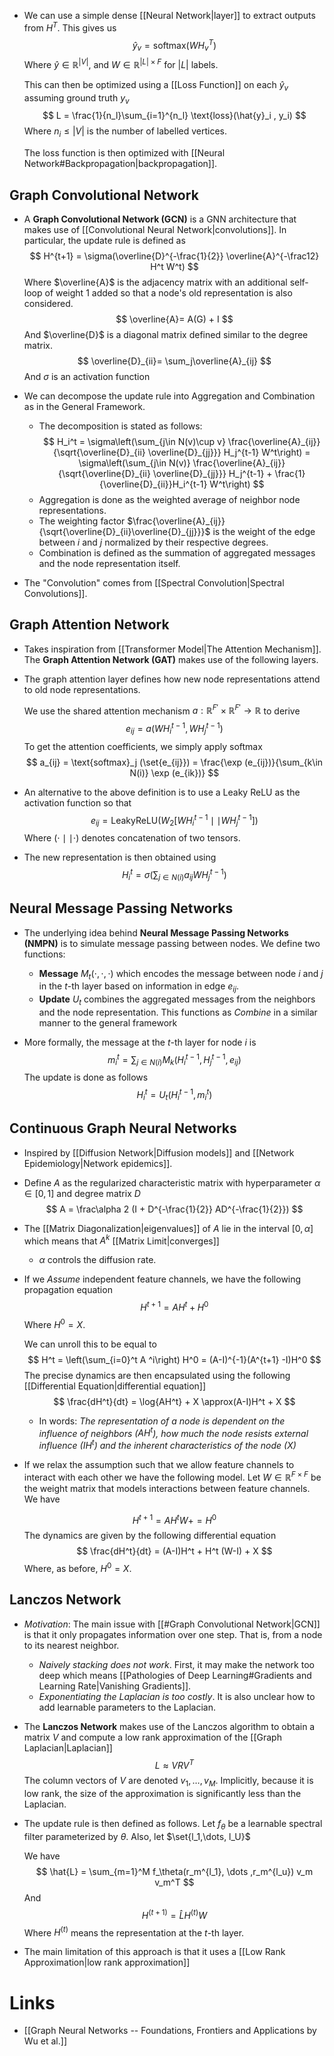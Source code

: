 
 * We can use a simple dense [[Neural Network|layer]] to extract outputs from $H^T$. This gives us 
   $$
   \hat{y}_v = \text{softmax}(WH^T_v)
   $$
   Where $\hat{y}\in\mathbb{R}^{|V|}$, and $W\in\mathbb{R}^{|L|\times F}$ for $|L|$ labels.
   
   This can then be optimized using a [[Loss Function]] on each $\hat{y}_v$ assuming ground truth $y_v$
   $$
   L = \frac{1}{n_l}\sum_{i=1}^{n_l} \text{loss}(\hat{y}_i , y_i)
   $$
   Where $n_i\le |V|$ is the number of labelled vertices. 
   
   The loss function is then optimized with [[Neural Network#Backpropagation|backpropagation]]. 

## Graph Convolutional Network 
* A **Graph Convolutional Network (GCN)**  is a GNN architecture that makes use of [[Convolutional Neural Network|convolutions]]. In particular, the update rule is defined as 
  $$
  H^{t+1} = \sigma(\overline{D}^{-\frac{1}{2}} \overline{A}^{-\frac12} H^t W^t)
  $$
  Where $\overline{A}$ is the adjacency matrix with an additional self-loop of weight $1$ added so that a node's old representation is also considered.
  $$
  \overline{A}= A(G) + I
  $$
  And $\overline{D}$ is a diagonal matrix defined similar to the degree matrix.
  $$
  \overline{D}_{ii}= \sum_j\overline{A}_{ij}
  $$
  And $\sigma$ is an activation function

* We can decompose the update rule into Aggregation and Combination as in the General Framework.
	* The decomposition is stated as follows: 
	  $$
	  H_i^t = \sigma\left(\sum_{j\in N(v)\cup v} \frac{\overline{A}_{ij}}{\sqrt{\overline{D}_{ii} \overline{D}_{jj}}} H_j^{t-1} W^t\right) = \sigma\left(\sum_{j\in N(v)} \frac{\overline{A}_{ij}}{\sqrt{\overline{D}_{ii} \overline{D}_{jj}}} H_j^{t-1} + \frac{1}{\overline{D}_{ii}}H_i^{t-1} W^t\right) 
	  $$
	* Aggregation is done as the weighted average of neighbor node representations.
	* The weighting factor $\frac{\overline{A}_{ij}}{\sqrt{\overline{D}_{ii}\overline{D}_{jj}}}$ is the weight of the edge between $i$ and $j$ normalized by their respective degrees.
	* Combination is defined as the summation of aggregated messages and the node representation itself. 

* The "Convolution" comes from [[Spectral Convolution|Spectral Convolutions]].

## Graph Attention Network
* Takes inspiration from [[Transformer Model|The Attention Mechanism]]. The **Graph Attention Network (GAT)** makes use of the following layers.
* The graph attention layer defines how new node representations attend to old node representations. 
  
  We use the shared attention mechanism $a:\mathbb{R}^{F'}\times \mathbb{R}^{F'} \to \mathbb{R}$ to derive
  $$
  e_{ij} = a(WH_i^{t-1}, WH_j^{t-1})
  $$
  To get the attention coefficients, we simply apply softmax
  $$
  a_{ij} = \text{softmax}_j (\set{e_{ij}}) = \frac{\exp (e_{ij})}{\sum_{k\in N(i)} \exp (e_{ik})}
  $$
* An alternative to the above definition is to use a Leaky ReLU as the activation function so that 
  $$
  e_{ij} = \text{LeakyReLU} (W_2 [WH_i^{t-1} \mid\mid WH_j^{t-1}])
  $$
  Where $(\cdot \mid\mid \cdot)$ denotes concatenation of two tensors.

* The new representation is then obtained using 
  $$
  H_i^t = \sigma\left(\sum_{j\in N(i)} a_{ij} WH_j^{t-1}\right)
  $$
## Neural Message Passing Networks
* The underlying idea behind **Neural Message Passing Networks (NMPN)** is to simulate message passing between nodes. We define two functions:
	* **Message** $M_t(\cdot,\cdot,\cdot)$ which encodes the message between node $i$ and $j$ in the $t$-th layer based on information in edge $e_{ij}$. 
	* **Update** $U_t$ combines the aggregated messages from the neighbors and the node representation. This functions as *Combine* in a similar manner to the general framework 

* More formally, the message at the $t$-th layer for node $i$ is
  $$
  m_i^t = \sum_{j\in N(i)} M_k(H_i^{t-1}, H_j^{t-1}, e_{ij})
  $$
  The update is done as follows
  $$
  H_i^t = U_t (H_i^{t-1}, m_i^t) 
  $$

## Continuous Graph Neural Networks 
* Inspired by [[Diffusion Network|Diffusion models]] and [[Network Epidemiology|Network epidemics]]. 
* Define $A$ as the regularized characteristic matrix with hyperparameter $\alpha\in [0,1]$ and degree matrix $D$
  $$
  A = \frac\alpha 2 (I + D^{-\frac{1}{2}} AD^{-\frac{1}{2}})
  $$
* The [[Matrix Diagonalization|eigenvalues]] of $A$ lie in the interval $[0,\alpha]$ which means that $A^k$ [[Matrix Limit|converges]]
	* $\alpha$ controls the diffusion rate. 
* If we *Assume* independent feature channels, we have the following propagation equation
  $$
  H^{t+1} = AH^t + H^0
  $$
  Where $H^0 = X$. 
  
  We can unroll this to be equal to 
  $$
  H^t = \left(\sum_{i=0}^t A ^i\right) H^0 = (A-I)^{-1}(A^{t+1} -I)H^0 
  $$
  The precise dynamics are then encapsulated using the following [[Differential Equation|differential equation]]
  $$
  \frac{dH^t}{dt} = \log{AH^t} + X \approx(A-I)H^t + X
  $$

	* In words: *The representation of a node is dependent on the influence of neighbors ($AH^t$), how much the node resists external influence ($IH^t$) and the inherent characteristics of the node ($X$)*

* If we relax the assumption such that we allow feature channels to interact with each other we have the following model. Let $W\in \mathbb{R}^{F\times F}$ be the weight matrix that models interactions between feature channels. We have
  
  $$
  H^{t+1} = AH^t W + =H^0
  $$
  The dynamics are given by the following differential equation 
  $$
  \frac{dH^t}{dt} = (A-I)H^t + H^t (W-I) + X
  $$
  Where, as before, $H^0 = X$. 

## Lanczos Network
* *Motivation*: The main issue with [[#Graph Convolutional Network|GCN]] is that it only propagates information over one step. That is, from a node to its nearest neighbor. 
	* *Naively stacking does not work*. First, it may make the network too deep which means [[Pathologies of Deep Learning#Gradients and Learning Rate|Vanishing Gradients]]. 
	* *Exponentiating the Laplacian is too costly*. It is also unclear how to add learnable parameters to the Laplacian.
* The **Lanczos Network** makes use of the Lanczos algorithm to obtain a matrix $V$ and compute a low rank approximation of the [[Graph Laplacian|Laplacian]]
  $$
  L\approx VRV^T
  $$
  The column vectors of $V$ are denoted $v_1,\dots, v_M$. Implicitly, because it is low rank, the size of the approximation is significantly less than the Laplacian.
* The update rule is then defined as follows. Let $f_\theta$ be a learnable spectral filter parameterized by $\theta$. Also, let $\set{l_1,\dots, l_U}$ 
  
  We have
  $$
  \hat{L} = \sum_{m=1}^M  f_\theta(r_m^{l_1}, \dots ,r_m^{l_u}) v_m v_m^T
  $$
  And
  $$
  H^{(t + 1)} = \hat{L} H^{(t)} W
  $$
  Where $H^{(t)}$ means the representation at the $t$-th layer. 


 * The main limitation of this approach is that it uses a [[Low Rank Approximation|low rank approximation]]
# Links
* [[Graph Neural Networks -- Foundations, Frontiers and Applications by Wu et al.]]